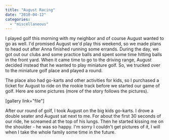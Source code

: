 ```yaml
---
title: "August Racing"
date: "2010-04-12"
categories: 
  - "miscellaneous"
---
```


I played golf this morning with my neighbor and of course August wanted to go as well. I'd promised August we'd play this weekend, so we made plans to head out after Anna finished running some errands. During the day, we got out our clubs and some practice balls and spent some time hitting balls in the front yard. When it came time to go to the driving range, August decided instead that he wanted to play miniature golf. So, we trucked over to the miniature golf place and played a round.

The place also had go-karts and other activities for kids, so I purchased a ticket for August to ride on the rookie track before we started our game of golf. Here are some pictures (more of the story follows the pictures).

\[gallery link="file"\]

After our round of golf, I took August on the big kids go-karts. I drove a double seater and August sat next to me. For about the first 30 seconds of our ride, he screamed at the top of his lungs. Then he started kissing me on the shoulder - he was so happy. I'm sorry I couldn't get pictures of it, I will when I take the whole family some time in the future.
